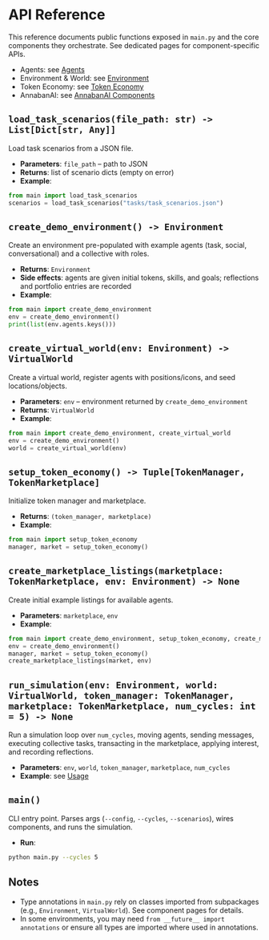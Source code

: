 # API Reference

This reference documents public functions exposed in `main.py` and the core components they orchestrate. See dedicated pages for component-specific APIs.

- Agents: see [Agents](./agents.md)
- Environment & World: see [Environment](./environment.md)
- Token Economy: see [Token Economy](./token_economy.md)
- AnnabanAI: see [AnnabanAI Components](./annabanai.md)

## `load_task_scenarios(file_path: str) -> List[Dict[str, Any]]`
Load task scenarios from a JSON file.

- **Parameters**: `file_path` – path to JSON
- **Returns**: list of scenario dicts (empty on error)
- **Example**:
```python
from main import load_task_scenarios
scenarios = load_task_scenarios("tasks/task_scenarios.json")
```

## `create_demo_environment() -> Environment`
Create an environment pre-populated with example agents (task, social, conversational) and a collective with roles.

- **Returns**: `Environment`
- **Side effects**: agents are given initial tokens, skills, and goals; reflections and portfolio entries are recorded
- **Example**:
```python
from main import create_demo_environment
env = create_demo_environment()
print(list(env.agents.keys()))
```

## `create_virtual_world(env: Environment) -> VirtualWorld`
Create a virtual world, register agents with positions/icons, and seed locations/objects.

- **Parameters**: `env` – environment returned by `create_demo_environment`
- **Returns**: `VirtualWorld`
- **Example**:
```python
from main import create_demo_environment, create_virtual_world
env = create_demo_environment()
world = create_virtual_world(env)
```

## `setup_token_economy() -> Tuple[TokenManager, TokenMarketplace]`
Initialize token manager and marketplace.

- **Returns**: `(token_manager, marketplace)`
- **Example**:
```python
from main import setup_token_economy
manager, market = setup_token_economy()
```

## `create_marketplace_listings(marketplace: TokenMarketplace, env: Environment) -> None`
Create initial example listings for available agents.

- **Parameters**: `marketplace`, `env`
- **Example**:
```python
from main import create_demo_environment, setup_token_economy, create_marketplace_listings
env = create_demo_environment()
manager, market = setup_token_economy()
create_marketplace_listings(market, env)
```

## `run_simulation(env: Environment, world: VirtualWorld, token_manager: TokenManager, marketplace: TokenMarketplace, num_cycles: int = 5) -> None`
Run a simulation loop over `num_cycles`, moving agents, sending messages, executing collective tasks, transacting in the marketplace, applying interest, and recording reflections.

- **Parameters**: `env`, `world`, `token_manager`, `marketplace`, `num_cycles`
- **Example**: see [Usage](./usage.md)

## `main()`
CLI entry point. Parses args (`--config`, `--cycles`, `--scenarios`), wires components, and runs the simulation.

- **Run**:
```bash
python main.py --cycles 5
```

## Notes
- Type annotations in `main.py` rely on classes imported from subpackages (e.g., `Environment`, `VirtualWorld`). See component pages for details.
- In some environments, you may need `from __future__ import annotations` or ensure all types are imported where used in annotations.
